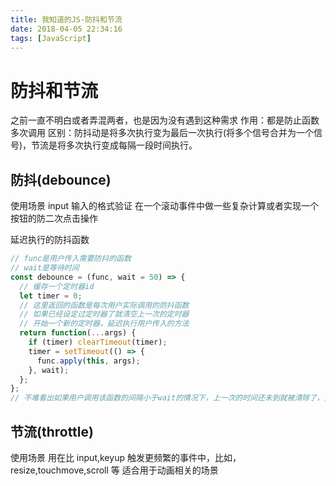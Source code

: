 ```yaml
---
title: 我知道的JS-防抖和节流
date: 2018-04-05 22:34:16
tags: [JavaScript]
---
```


# 防抖和节流

之前一直不明白或者弄混两者，也是因为没有遇到这种需求
作用：都是防止函数多次调用
区别：防抖动是将多次执行变为最后一次执行(将多个信号合并为一个信号)，节流是将多次执行变成每隔一段时间执行。

<!--more-->

## 防抖(debounce)

使用场景
input 输入的格式验证
在一个滚动事件中做一些复杂计算或者实现一个按钮的防二次点击操作

延迟执行的防抖函数

```javascript
// func是用户传入需要防抖的函数
// wait是等待时间
const debounce = (func, wait = 50) => {
  // 缓存一个定时器id
  let timer = 0;
  // 这里返回的函数是每次用户实际调用的防抖函数
  // 如果已经设定过定时器了就清空上一次的定时器
  // 开始一个新的定时器，延迟执行用户传入的方法
  return function(...args) {
    if (timer) clearTimeout(timer);
    timer = setTimeout(() => {
      func.apply(this, args);
    }, wait);
  };
};
// 不难看出如果用户调用该函数的间隔小于wait的情况下，上一次的时间还未到就被清除了，并不会执行函数
```

## 节流(throttle)

使用场景
用在比 input,keyup 触发更频繁的事件中，比如，resize,touchmove,scroll 等
适合用于动画相关的场景
